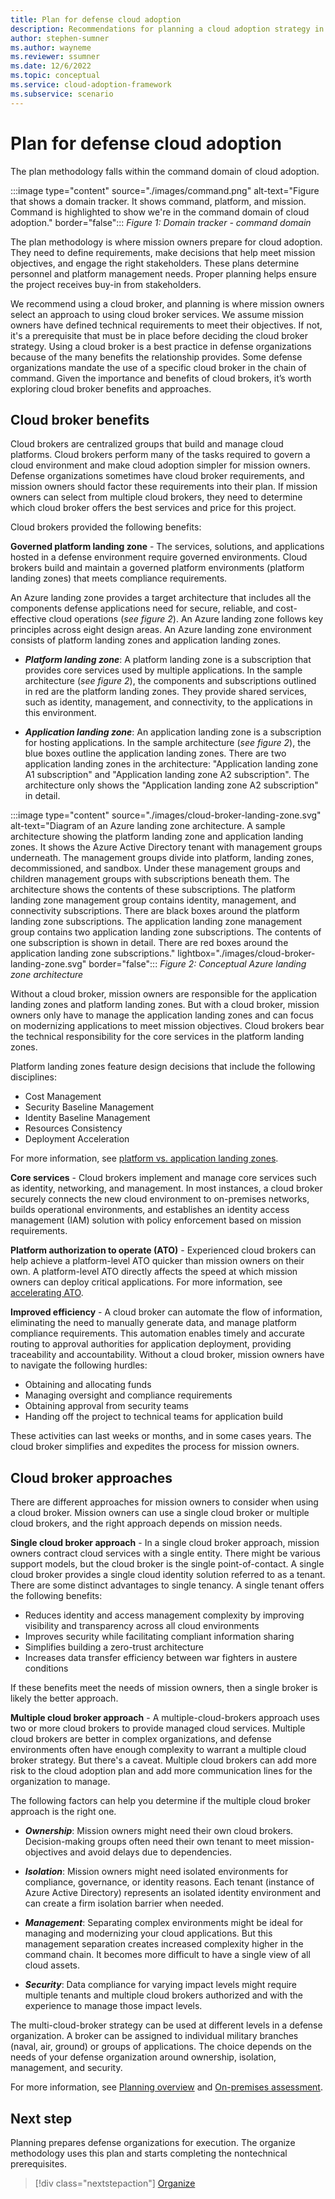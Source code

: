 ```yaml
---
title: Plan for defense cloud adoption
description: Recommendations for planning a cloud adoption strategy in a defense organization
author: stephen-sumner
ms.author: wayneme
ms.reviewer: ssumner
ms.date: 12/6/2022
ms.topic: conceptual
ms.service: cloud-adoption-framework
ms.subservice: scenario
---
```

# Plan for defense cloud adoption

The plan methodology falls within the command domain of cloud adoption.

:::image type="content" source="./images/command.png" alt-text="Figure that shows a domain tracker. It shows command, platform, and mission. Command is highlighted to show we're in the command domain of cloud adoption." border="false":::
*Figure 1: Domain tracker - command domain*

The plan methodology is where mission owners prepare for cloud adoption. They need to define requirements, make decisions that help meet mission objectives, and engage the right stakeholders. These plans determine personnel and platform management needs. Proper planning helps ensure the project receives buy-in from stakeholders.

We recommend using a cloud broker, and planning is where mission owners select an approach to using cloud broker services. We assume mission owners have defined technical requirements to meet their objectives. If not, it's a prerequisite that must be in place before deciding the cloud broker strategy. Using a cloud broker is a best practice in defense organizations because of the many benefits the relationship provides. Some defense organizations mandate the use of a specific cloud broker in the chain of command. Given the importance and benefits of cloud brokers, it’s worth exploring cloud broker benefits and approaches.

## Cloud broker benefits

Cloud brokers are centralized groups that build and manage cloud platforms. Cloud brokers perform many of the tasks required to govern a cloud environment and make cloud adoption simpler for mission owners. Defense organizations sometimes have cloud broker requirements, and mission owners should factor these requirements into their plan. If mission owners can select from multiple cloud brokers, they need to determine which cloud broker offers the best services and price for this project.

Cloud brokers provided the following benefits:

**Governed platform landing zone** - The services, solutions, and applications hosted in a defense environment require governed environments. Cloud brokers build and maintain a governed platform environments (platform landing zones) that meets compliance requirements.

An Azure landing zone provides a target architecture that includes all the components defense applications need for secure, reliable, and cost-effective cloud operations (*see figure 2*). An Azure landing zone follows key principles across eight design areas. An Azure landing zone environment consists of platform landing zones and application landing zones.

- ***Platform landing zone***: A platform landing zone is a subscription that provides core services used by multiple applications. In the sample architecture (*see figure 2*), the components and subscriptions outlined in red are the platform landing zones. They provide shared services, such as identity, management, and connectivity, to the applications in this environment.

- ***Application landing zone***: An application landing zone is a subscription for hosting applications. In the sample architecture (*see figure 2*), the blue boxes outline the application landing zones. There are two application landing zones in the architecture: "Application landing zone A1 subscription" and "Application landing zone A2 subscription". The architecture only shows the "Application landing zone A2 subscription" in detail.

:::image type="content" source="./images/cloud-broker-landing-zone.svg" alt-text="Diagram of an Azure landing zone architecture. A sample architecture showing the platform landing zone and application landing zones. It shows the Azure Active Directory tenant with management groups underneath. The management groups divide into platform, landing zones, decommissioned, and sandbox. Under these management groups and children management groups with subscriptions beneath them. The architecture shows the contents of these subscriptions. The platform landing zone management group contains identity, management, and connectivity subscriptions. There are black boxes around the platform landing zone subscriptions. The application landing zone management group contains two application landing zone subscriptions. The contents of one subscription is shown in detail. There are red boxes around the application landing zone subscriptions." lightbox="./images/cloud-broker-landing-zone.svg" border="false":::
*Figure 2: Conceptual Azure landing zone architecture*

Without a cloud broker, mission owners are responsible for the application landing zones and platform landing zones. But with a cloud broker, mission owners only have to manage the application landing zones and can focus on modernizing applications to meet mission objectives. Cloud brokers bear the technical responsibility for the core services in the platform landing zones.

Platform landing zones feature design decisions that include the following disciplines:

- Cost Management
- Security Baseline Management
- Identity Baseline Management
- Resources Consistency
- Deployment Acceleration

For more information, see [platform vs. application landing zones](../../ready/landing-zone/index.md#platform-landing-zones-vs-application-landing-zones).

**Core services** - Cloud brokers implement and manage core services such as identity, networking, and management. In most instances, a cloud broker securely connects the new cloud environment to on-premises networks, builds operational environments, and establishes an identity access management (IAM) solution with policy enforcement based on mission requirements.

**Platform authorization to operate (ATO)** - Experienced cloud brokers can help achieve a platform-level ATO quicker than mission owners on their own. A platform-level ATO directly affects the speed at which mission owners can deploy critical applications. For more information, see [accelerating ATO](/azure/azure-government/compliance/documentation-accelerate-compliance).

**Improved efficiency** - A cloud broker can automate the flow of information, eliminating the need to manually generate data, and manage platform compliance requirements. This automation enables timely and accurate routing to approval authorities for application deployment, providing traceability and accountability. Without a cloud broker, mission owners have to navigate the following hurdles:

- Obtaining and allocating funds
- Managing oversight and compliance requirements
- Obtaining approval from security teams
- Handing off the project to technical teams for application build

These activities can last weeks or months, and in some cases years. The cloud broker simplifies and expedites the process for mission owners.

## Cloud broker approaches

There are different approaches for mission owners to consider when using a cloud broker. Mission owners can use a single cloud broker or multiple cloud brokers, and the right approach depends on mission needs.

**Single cloud broker approach** - In a single cloud broker approach, mission owners contract cloud services with a single entity. There might be various support models, but the cloud broker is the single point-of-contact. A single cloud broker provides a single cloud identity solution referred to as a tenant. There are some distinct advantages to single tenancy. A single tenant offers the following benefits:

- Reduces identity and access management complexity by improving visibility and transparency across all cloud environments
- Improves security while facilitating compliant information sharing
- Simplifies building a zero-trust architecture
- Increases data transfer efficiency between war fighters in austere conditions

If these benefits meet the needs of mission owners, then a single broker is likely the better approach.

**Multiple cloud broker approach** - A multiple-cloud-brokers approach uses two or more cloud brokers to provide managed cloud services. Multiple cloud brokers are better in complex organizations, and defense environments often have enough complexity to warrant a multiple cloud broker strategy. But there's a caveat. Multiple cloud brokers can add more risk to the cloud adoption plan and add more communication lines for the organization to manage.

The following factors can help you determine if the multiple cloud broker approach is the right one.

- ***Ownership***: Mission owners might need their own cloud brokers. Decision-making groups often need their own tenant to meet mission-objectives and avoid delays due to dependencies.

- ***Isolation***: Mission owners might need isolated environments for compliance, governance, or identity reasons. Each tenant (instance of Azure Active Directory) represents an isolated identity environment and can create a firm isolation barrier when needed.

- ***Management***: Separating complex environments might be ideal for managing and modernizing your cloud applications. But this management separation creates increased complexity higher in the command chain. It becomes more difficult to have a single view of all cloud assets.

- ***Security***: Data compliance for varying impact levels might require multiple tenants and multiple cloud brokers authorized and with the experience to manage those impact levels.

The multi-cloud-broker strategy can be used at different levels in a defense organization. A broker can be assigned to individual military branches (naval, air, ground) or groups of applications. The choice depends on the needs of your defense organization around ownership, isolation, management, and security.

For more information, see [Planning overview](../../plan/plan-intro.md) and [On-premises assessment](../../plan/contoso-migration-assessment.md).

## Next step

Planning prepares defense organizations for execution. The organize methodology uses this plan and starts completing the nontechnical prerequisites.

> [!div class="nextstepaction"]
> [Organize](organize.md)

